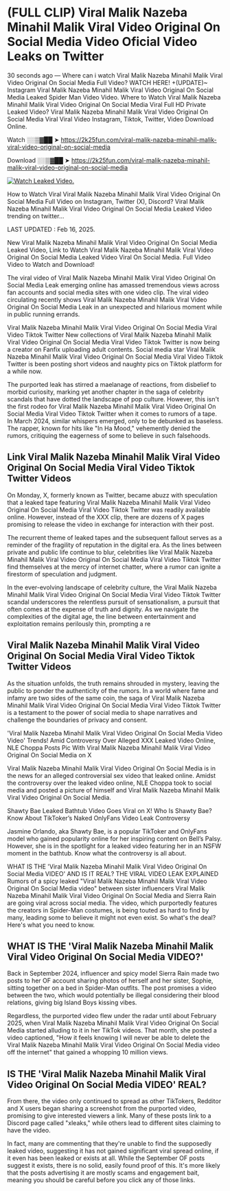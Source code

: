 # (FULL CLIP) Viral Malik Nazeba Minahil Malik Viral Video Original On Social Media Video Oficial Video Leaks on Twitter

30 seconds ago — Where can i watch Viral Malik Nazeba Minahil Malik Viral Video Original On Social Media Full Video? WATCH HERE! +(UPDATE)~ Instagram Viral Malik Nazeba Minahil Malik Viral Video Original On Social Media Leaked Spider Man Video Video. Where to Watch Viral Malik Nazeba Minahil Malik Viral Video Original On Social Media Viral Full HD Private Leaked Video? Viral Malik Nazeba Minahil Malik Viral Video Original On Social Media Viral Viral Video Instagram, Tiktok, Twitter, Video Download Online.

Watch ░░▒▓██ ➤ https://2k25fun.com/viral-malik-nazeba-minahil-malik-viral-video-original-on-social-media

Download ░░▒▓██ ➤ https://2k25fun.com/viral-malik-nazeba-minahil-malik-viral-video-original-on-social-media

[![Watch Leaked Video.](https://miro.medium.com/v2/resize:fit:828/format:webp/1*cilzJN44JGOrTw9NJCrNHA.gif "Watch Leaked Video")](https://2k25fun.com/viral-malik-nazeba-minahil-malik-viral-video-original-on-social-media)

How to Watch Viral Viral Malik Nazeba Minahil Malik Viral Video Original On Social Media Full Video on Instagram, Twitter (X), Discord? Viral Malik Nazeba Minahil Malik Viral Video Original On Social Media Leaked Video trending on twitter...

LAST UPDATED : Feb 16, 2025.

New Viral Malik Nazeba Minahil Malik Viral Video Original On Social Media Leaked Video, Link to Watch Viral Malik Nazeba Minahil Malik Viral Video Original On Social Media Leaked Video Viral On Social Media. Full Video Video to Watch and Download!

The viral video of Viral Malik Nazeba Minahil Malik Viral Video Original On Social Media Leak emerging online has amassed tremendous views across fan accounts and social media sites with one video clip. The viral video circulating recently shows Viral Malik Nazeba Minahil Malik Viral Video Original On Social Media Leak in an unexpected and hilarious moment while in public running errands.

Viral Malik Nazeba Minahil Malik Viral Video Original On Social Media Viral Video Tiktok Twitter New collections of Viral Malik Nazeba Minahil Malik Viral Video Original On Social Media Viral Video Tiktok Twitter is now being a creator on Fanfix uploading adult contents. Social media star Viral Malik Nazeba Minahil Malik Viral Video Original On Social Media Viral Video Tiktok Twitter is been posting short videos and naughty pics on Tiktok platform for a while now.

The purported leak has stirred a maelanage of reactions, from disbelief to morbid curiosity, marking yet another chapter in the saga of celebrity scandals that have dotted the landscape of pop culture. However, this isn't the first rodeo for Viral Malik Nazeba Minahil Malik Viral Video Original On Social Media Viral Video Tiktok Twitter when it comes to rumors of a tape. In March 2024, similar whispers emerged, only to be debunked as baseless. The rapper, known for hits like "In Ha Mood," vehemently denied the rumors, critiquing the eagerness of some to believe in such falsehoods.

## Link Viral Malik Nazeba Minahil Malik Viral Video Original On Social Media Viral Video Tiktok Twitter Videos

On Monday, X, formerly known as Twitter, became abuzz with speculation that a leaked tape featuring Viral Malik Nazeba Minahil Malik Viral Video Original On Social Media Viral Video Tiktok Twitter was readily available online. However, instead of the XXX clip, there are dozens of X pages promising to release the video in exchange for interaction with their post.

The recurrent theme of leaked tapes and the subsequent fallout serves as a reminder of the fragility of reputation in the digital era. As the lines between private and public life continue to blur, celebrities like Viral Malik Nazeba Minahil Malik Viral Video Original On Social Media Viral Video Tiktok Twitter find themselves at the mercy of internet chatter, where a rumor can ignite a firestorm of speculation and judgment.

In the ever-evolving landscape of celebrity culture, the Viral Malik Nazeba Minahil Malik Viral Video Original On Social Media Viral Video Tiktok Twitter scandal underscores the relentless pursuit of sensationalism, a pursuit that often comes at the expense of truth and dignity. As we navigate the complexities of the digital age, the line between entertainment and exploitation remains perilously thin, prompting a re

##  Viral Malik Nazeba Minahil Malik Viral Video Original On Social Media Viral Video Tiktok Twitter Videos

As the situation unfolds, the truth remains shrouded in mystery, leaving the public to ponder the authenticity of the rumors. In a world where fame and infamy are two sides of the same coin, the saga of Viral Malik Nazeba Minahil Malik Viral Video Original On Social Media Viral Video Tiktok Twitter is a testament to the power of social media to shape narratives and challenge the boundaries of privacy and consent.

'Viral Malik Nazeba Minahil Malik Viral Video Original On Social Media Video Video' Trends! Amid Controversy Over Alleged XXX Leaked Video Online, NLE Choppa Posts Pic With Viral Malik Nazeba Minahil Malik Viral Video Original On Social Media on X

Viral Malik Nazeba Minahil Malik Viral Video Original On Social Media is in the news for an alleged controversial sex video that leaked online. Amidst the controversy over the leaked video online, NLE Choppa took to social media and posted a picture of himself and Viral Malik Nazeba Minahil Malik Viral Video Original On Social Media.

Shawty Bae Leaked Bathtub Video Goes Viral on X! Who Is Shawty Bae? Know About TikToker’s Naked OnlyFans Video Leak Controversy

Jasmine Orlando, aka Shawty Bae, is a popular TikToker and OnlyFans model who gained popularity online for her inspiring content on Bell’s Palsy. However, she is in the spotlight for a leaked video featuring her in an NSFW moment in the bathtub. Know what the controversy is all about.

WHAT IS THE 'Viral Malik Nazeba Minahil Malik Viral Video Original On Social Media VIDEO' AND IS IT REAL? THE VIRAL VIDEO LEAK EXPLAINED Rumors of a spicy leaked "Viral Malik Nazeba Minahil Malik Viral Video Original On Social Media video" between sister influencers Viral Malik Nazeba Minahil Malik Viral Video Original On Social Media and Sierra Rain are going viral across social media. The video, which purportedly features the creators in Spider-Man costumes, is being touted as hard to find by many, leading some to believe it might not even exist. So what's the deal? Here's what you need to know.

## WHAT IS THE 'Viral Malik Nazeba Minahil Malik Viral Video Original On Social Media VIDEO?'

Back in September 2024, influencer and spicy model Sierra Rain made two posts to her OF account sharing photos of herself and her sister, Sophie, sitting together on a bed in Spider-Man outfits. The post promises a video between the two, which would potentially be illegal considering their blood relations, giving big Island Boys kissing vibes.

Regardless, the purported video flew under the radar until about February 2025, when Viral Malik Nazeba Minahil Malik Viral Video Original On Social Media started alluding to it in her TikTok videos. That month, she posted a video captioned, "How it feels knowing I will never be able to delete the Viral Malik Nazeba Minahil Malik Viral Video Original On Social Media video off the internet" that gained a whopping 10 million views.

## IS THE 'Viral Malik Nazeba Minahil Malik Viral Video Original On Social Media VIDEO' REAL?

From there, the video only continued to spread as other TikTokers, Redditor and X users began sharing a screenshot from the purported video, promising to give interested viewers a link. Many of these posts link to a Discord page called "xleaks," while others lead to different sites claiming to have the video.

In fact, many are commenting that they're unable to find the supposedly leaked video, suggesting it has not gained significant viral spread online, if it even has been leaked or exists at all. While the September OF posts suggest it exists, there is no solid, easily found proof of this. It's more likely that the posts advertising it are mostly scams and engagement bait, meaning you should be careful before you click any of those links.